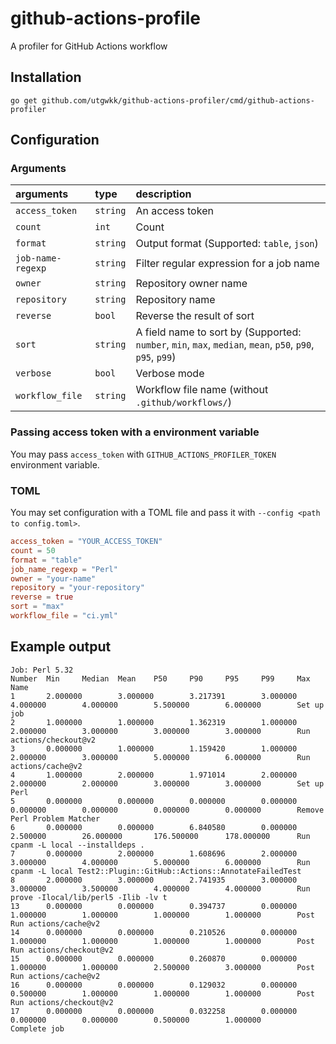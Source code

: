 # github-actions-profile

A profiler for GitHub Actions workflow

## Installation

```
go get github.com/utgwkk/github-actions-profiler/cmd/github-actions-profiler
```

## Configuration

### Arguments

|arguments|type|description|
|:-|:-|:-|
|`access_token`|`string`|An access token|
|`count`|`int`|Count <!-- TODO: write more detail -->|
|`format`|`string`|Output format (Supported: `table`, `json`)|
|`job-name-regexp`|`string`|Filter regular expression for a job name|
|`owner`|`string`|Repository owner name|
|`repository`|`string`|Repository name|
|`reverse`|`bool`|Reverse the result of sort|
|`sort`|`string`|A field name to sort by (Supported: `number`, `min`, `max`, `median`, `mean`, `p50`, `p90`, `p95`, `p99`)|
|`verbose`|`bool`|Verbose mode|
|`workflow_file`|`string`|Workflow file name (without `.github/workflows/`)|

### Passing access token with a environment variable

You may pass `access_token` with `GITHUB_ACTIONS_PROFILER_TOKEN` environment variable.

### TOML

You may set configuration with a TOML file and pass it with `--config <path to config.toml>`.

```toml
access_token = "YOUR_ACCESS_TOKEN"
count = 50
format = "table"
job_name_regexp = "Perl"
owner = "your-name"
repository = "your-repository"
reverse = true
sort = "max"
workflow_file = "ci.yml"
```

## Example output

```
Job: Perl 5.32
Number  Min     Median  Mean    P50     P90     P95     P99     Max     Name
1       2.000000        3.000000        3.217391        3.000000        4.000000        4.000000        5.500000        6.000000        Set up job
2       1.000000        1.000000        1.362319        1.000000        2.000000        3.000000        3.000000        3.000000        Run actions/checkout@v2
3       0.000000        1.000000        1.159420        1.000000        2.000000        3.000000        5.000000        6.000000        Run actions/cache@v2
4       1.000000        2.000000        1.971014        2.000000        2.000000        2.000000        3.000000        3.000000        Set up Perl
5       0.000000        0.000000        0.000000        0.000000        0.000000        0.000000        0.000000        0.000000        Remove Perl Problem Matcher
6       0.000000        0.000000        6.840580        0.000000        2.500000        26.000000       176.500000      178.000000      Run cpanm -L local --installdeps .
7       0.000000        2.000000        1.608696        2.000000        3.000000        4.000000        5.000000        6.000000        Run cpanm -L local Test2::Plugin::GitHub::Actions::AnnotateFailedTest
8       2.000000        3.000000        2.741935        3.000000        3.000000        3.500000        4.000000        4.000000        Run prove -Ilocal/lib/perl5 -Ilib -lv t
13      0.000000        0.000000        0.394737        0.000000        1.000000        1.000000        1.000000        1.000000        Post Run actions/cache@v2
14      0.000000        0.000000        0.210526        0.000000        1.000000        1.000000        1.000000        1.000000        Post Run actions/checkout@v2
15      0.000000        0.000000        0.260870        0.000000        1.000000        1.000000        2.500000        3.000000        Post Run actions/cache@v2
16      0.000000        0.000000        0.129032        0.000000        0.500000        1.000000        1.000000        1.000000        Post Run actions/checkout@v2
17      0.000000        0.000000        0.032258        0.000000        0.000000        0.000000        0.500000        1.000000        Complete job
```
